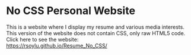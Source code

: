 # No CSS Personal Website
This is a website where I display my resume and various media interests. This version of the website does not contain CSS, only raw HTML5 code.  
Click here to see the website:  
https://rsoylu.github.io/Resume_No_CSS/
